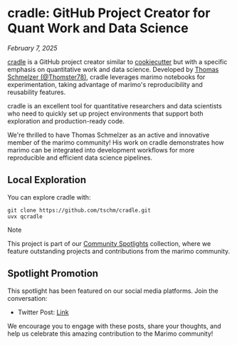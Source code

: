 # cradle: GitHub Project Creator for Quant Work and Data Science

_February 7, 2025_

[cradle](https://github.com/tschm/cradle) is a GitHub project creator similar to [cookiecutter](https://github.com/cookiecutter/cookiecutter) but with a specific emphasis on quantitative work and data science. Developed by [Thomas Schmelzer (@Thomster78)](https://github.com/tschm), cradle leverages marimo notebooks for experimentation, taking advantage of marimo's reproducibility and reusability features.

cradle is an excellent tool for quantitative researchers and data scientists who need to quickly set up project environments that support both exploration and production-ready code.

We're thrilled to have Thomas Schmelzer as an active and innovative member of the marimo community! His work on cradle demonstrates how marimo can be integrated into development workflows for more reproducible and efficient data science pipelines.

## Local Exploration

You can explore cradle with:
```shell
git clone https://github.com/tschm/cradle.git
uvx qcradle
```

> [!NOTE]
> This project is part of our [Community Spotlights](https://marimo.io/c/@spotlights/community-spotlights) collection, where we feature outstanding projects and contributions from the marimo community.

## Spotlight Promotion

This spotlight has been featured on our social media platforms. Join the conversation:

- Twitter Post: [Link](https://x.com/marimo_io/status/1887711508114862233)

We encourage you to engage with these posts, share your thoughts, and help us celebrate this amazing contribution to the Marimo community!
